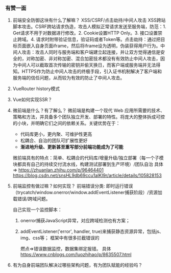 ### 有赞一面

1. 前端安全防御这块有什么了解嘛？
   XSS/CSRF/点击劫持/中间人攻击
   XSS跨站脚本攻击。CSRF跨站请求伪造，攻击人模拟正常请求发送至服务端，防范：1. Get请求不用于对数据进行修改。2. Cookie设置HTTP Only。3. 接口设置禁止跨域。4. 请求时附带验证信息，验证码或者Token等。点击劫持：通过把目标页面嵌入自身页面iframe，然后将iframe设为透明，伪装获得用户行为。中间人攻击：攻击人同时与服务端和客户端建立起连接，并让双方觉得通信是安全的，对称加密、非对称加密、混合加密技术都没有有效防止中间人攻击，因为中间人可以截取首次传输的密钥并偷天换日，而客户端或服务端并无法得知。HTTPS作为防止中间人攻击的终极手段，引入证书机制解决了客户端和服务端的信任问题，从而较为有效的防止了中间人攻击。

2. VueRouter history模式

3. Vue如何实现SSR？

4. 微前端是什么？有了解么？
   微前端是构建一个现代 Web 应用所需要的技术、策略和方法，并具备多个团队独立开发、部署的特性。将庞大的整体拆成可控的小块，并明确它们之间的依赖关系。关键优势在于：

   - 代码库更小，更内聚、可维护性更高
   - 松耦合、自治的团队可扩展性更好
   - **渐进地升级、更新甚至重写部分前端功能成为了可能**

   微前端具有的特点：简单、松耦合的代码库/增量升级/独立部署（每一个子模块都具有自己的持续交付流水线，构建测试部署到生产环境）/团队自治
   具体 => https://zhuanlan.zhihu.com/p/96464401 https://blog.csdn.net/snsHL9db69ccu1aIKl9r/article/details/105828153

5. 前端监控有做过嘛？如何实现？
   前端错误分类: 即时运行错误（trycatch/window.onerror/window.addEventListener捕获阶段）/资源加载错误/跨域问题。

   自己实现一个监控脚本：

   1. onerror捕获JavaScript异常，对应跨域检测也有方案；

   2. addEventListener('error', handler, true)来捕获静态资源异常，包括js、img、css等；
      框架中有很多拦截错误的

      燃点=>错误数据监控，数据集绑定报错。
      具体 https://www.cnblogs.com/luozhihao/p/8635507.html

6. 有为自身前端团队解决过哪些架构问题，有为团队赋能的经验吗？
